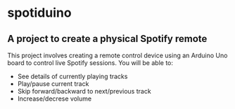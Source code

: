 # spotiduino
## A project to create a physical Spotify remote

This project involves creating a remote control device using an Arduino Uno board to control live Spotify sessions. You will be able to:

* See details of currently playing tracks
* Play/pause current track
* Skip forward/backward to next/previous track
* Increase/decrese volume
